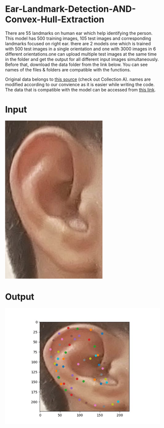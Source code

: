 # Ear-Landmark-Detection-AND-Convex-Hull-Extraction
There are 55 landmarks on human ear which help identifying the person. This model has 500 training images, 105 test images and corresponding landmarks focused on right ear. there are 2 models one which is trained with 500 test images in a single orientation and one with 3000 images in 6 different orientations.one can upload multiple test images at the same time in the folder and get the output for all different input images simultaneously. Before that, download the data folder from the link below. You can see names of the files & folders are compatible with the functions.

Original data belongs to [this source](https://ibug.doc.ic.ac.uk/resources/ibug-ears/) (check out Collection A). names are modified according to our convience as it is easier while writing the code. The data that is compatible with the model can be accessed from [this link](https://www.dropbox.com/sh/c8hizptl60lfogh/AADQN-kkuzkiP3ZcREQRxERsa?dl=0).

# Input 

![input](https://github.com/harshavardhan183/Ear-Landmark-Detection-AND-Convex-Hull-Extraction/blob/main/ear-landmark-detection/images/imge_1.jpg)

# Output

![output](https://github.com/harshavardhan183/Ear-Landmark-Detection-AND-Convex-Hull-Extraction/blob/main/ear-landmark-detection/images/result_1.jpg)

